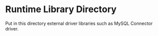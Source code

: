 # Runtime Library Directory

Put in this directory external driver libraries such as MySQL Connector driver. 